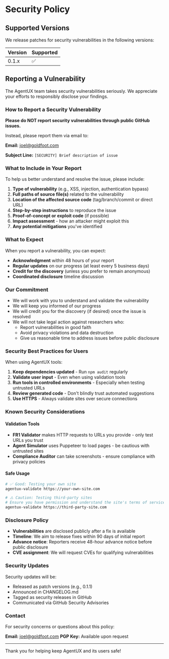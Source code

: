 # Security Policy

## Supported Versions

We release patches for security vulnerabilities in the following versions:

| Version | Supported          |
| ------- | ------------------ |
| 0.1.x   | :white_check_mark: |

## Reporting a Vulnerability

The AgentUX team takes security vulnerabilities seriously. We appreciate your
efforts to responsibly disclose your findings.

### How to Report a Security Vulnerability

**Please do NOT report security vulnerabilities through public GitHub issues.**

Instead, please report them via email to:

**Email:** [joel@goldfoot.com](mailto:joel@goldfoot.com)

**Subject Line:** `[SECURITY] Brief description of issue`

### What to Include in Your Report

To help us better understand and resolve the issue, please include:

1. **Type of vulnerability** (e.g., XSS, injection, authentication bypass)
2. **Full paths of source file(s)** related to the vulnerability
3. **Location of the affected source code** (tag/branch/commit or direct URL)
4. **Step-by-step instructions** to reproduce the issue
5. **Proof-of-concept or exploit code** (if possible)
6. **Impact assessment** - how an attacker might exploit this
7. **Any potential mitigations** you've identified

### What to Expect

When you report a vulnerability, you can expect:

- **Acknowledgment** within 48 hours of your report
- **Regular updates** on our progress (at least every 5 business days)
- **Credit for the discovery** (unless you prefer to remain anonymous)
- **Coordinated disclosure** timeline discussion

### Our Commitment

- We will work with you to understand and validate the vulnerability
- We will keep you informed of our progress
- We will credit you for the discovery (if desired) once the issue is resolved
- We will not take legal action against researchers who:
  - Report vulnerabilities in good faith
  - Avoid privacy violations and data destruction
  - Give us reasonable time to address issues before public disclosure

### Security Best Practices for Users

When using AgentUX tools:

1. **Keep dependencies updated** - Run `npm audit` regularly
2. **Validate user input** - Even when using validation tools
3. **Run tools in controlled environments** - Especially when testing untrusted
   URLs
4. **Review generated code** - Don't blindly trust automated suggestions
5. **Use HTTPS** - Always validate sites over secure connections

### Known Security Considerations

#### Validation Tools

- **FR1 Validator** makes HTTP requests to URLs you provide - only test URLs you
  trust
- **Agent Simulator** uses Puppeteer to load pages - be cautious with untrusted
  sites
- **Compliance Auditor** can take screenshots - ensure compliance with privacy
  policies

#### Safe Usage

```bash
# ✅ Good: Testing your own site
agentux-validate https://your-own-site.com

# ⚠️ Caution: Testing third-party sites
# Ensure you have permission and understand the site's terms of service
agentux-validate https://third-party-site.com
```

### Disclosure Policy

- **Vulnerabilities** are disclosed publicly after a fix is available
- **Timeline**: We aim to release fixes within 90 days of initial report
- **Advance notice**: Reporters receive 48-hour advance notice before public
  disclosure
- **CVE assignment**: We will request CVEs for qualifying vulnerabilities

### Security Updates

Security updates will be:

- Released as patch versions (e.g., 0.1.1)
- Announced in CHANGELOG.md
- Tagged as security releases in GitHub
- Communicated via GitHub Security Advisories

### Contact

For security concerns or questions about this policy:

**Email:** [joel@goldfoot.com](mailto:joel@goldfoot.com) **PGP Key:** Available
upon request

---

Thank you for helping keep AgentUX and its users safe!
